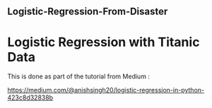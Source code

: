 ## Logistic-Regression-From-Disaster

# Logistic Regression with Titanic Data

This is done as part of the tutorial from Medium :

https://medium.com/@anishsingh20/logistic-regression-in-python-423c8d32838b  
